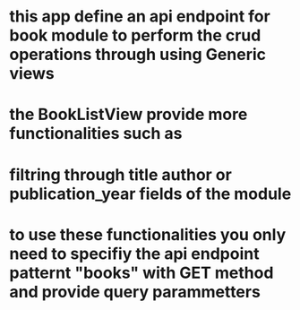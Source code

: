 # this app define an api endpoint for book module to perform the crud operations through using Generic views
# the BookListView provide more functionalities such as 
# filtring through title author or publication_year fields of the module 
# to use these functionalities you only need to specifiy the api endpoint patternt "books" with GET method and provide query parammetters 